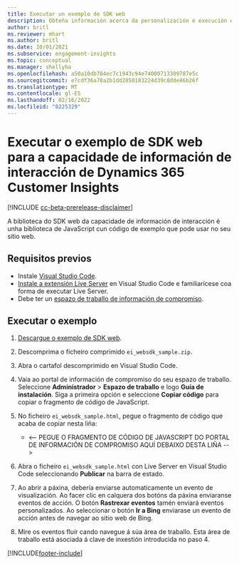 ```yaml
---
title: Executar un exemplo de SDK web
description: Obteña información acerca da personalización e execución dun exemplo de SDK web.
author: britl
ms.reviewer: mhart
ms.author: britl
ms.date: 10/01/2021
ms.subservice: engagement-insights
ms.topic: conceptual
ms.manager: shellyha
ms.openlocfilehash: a50a10db784ec7c1943c94e74000713309787e5c
ms.sourcegitcommit: e7cdf36a78a2b1dd2850183224d39c8dde46b26f
ms.translationtype: MT
ms.contentlocale: gl-ES
ms.lasthandoff: 02/16/2022
ms.locfileid: "8225329"
---
```

# <a name="run-the-web-sdk-sample-for-dynamics-365-customer-insights-engagement-insights-capability"></a>Executar o exemplo de SDK web para a capacidade de información de interacción de Dynamics 365 Customer Insights

[!INCLUDE [cc-beta-prerelease-disclaimer](includes/cc-beta-prerelease-disclaimer.md)]

A biblioteca do SDK web da capacidade de información de interacción é unha biblioteca de JavaScript cun código de exemplo que pode usar no seu sitio web.

## <a name="prerequisites"></a>Requisitos previos

- Instale [Visual Studio Code](https://code.visualstudio.com/).
- [Instale a extensión Live Server](https://marketplace.visualstudio.com/items?itemName=ritwickdey.LiveServer) en Visual Studio Code e familiarícese coa forma de executar Live Server.
- Debe ter un [espazo de traballo de información de compromiso](create-workspace.md).

## <a name="run-sample"></a>Executar o exemplo

1. [Descargue o exemplo de SDK web](https://download.pi.dynamics.com/sdk/EngagementInsightsSamples/ei_websdk_sample.zip).

1. Descomprima o ficheiro comprimido `ei_websdk_sample.zip`.

1. Abra o cartafol descomprimido en Visual Studio Code.

1. Vaia ao portal de información de compromiso do seu espazo de traballo. Seleccione **Administrador** > **Espazo de traballo** e logo **Guía de instalación**. Siga a primeira opción e seleccione **Copiar código** para copiar o fragmento de código de JavaScript.

1. No ficheiro `ei_websdk_sample.html`, pegue o fragmento de código que acaba de copiar nesta liña:

   - <-- PEGUE O FRAGMENTO DE CÓDIGO DE JAVASCRIPT DO PORTAL DE INFORMACIÓN DE COMPROMISO AQUÍ DEBAIXO DESTA LIÑA -->

1. Abra o ficheiro `ei_websdk_sample.html` con Live Server en Visual Studio Code seleccionando **Publicar** na barra de estado.

1. Ao abrir a páxina, debería enviarse automaticamente un evento de visualización. Ao facer clic en calquera dos botóns da páxina enviaranse eventos de acción. O botón **Rastrexar eventos** tamén enviará eventos personalizados. Ao seleccionar o botón **Ir a Bing** enviarase un evento de acción antes de navegar ao sitio web de Bing.

1. Mire os eventos fluír cando navegue á súa área de traballo. Esta área de traballo está asociada á clave de inxestión introducida no paso 4.


[!INCLUDE[footer-include](../includes/footer-banner.md)]
